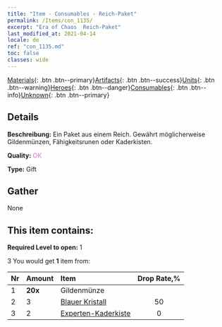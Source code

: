 ```yaml
---
title: "Item - Consumables - Reich-Paket"
permalink: /Items/con_1135/
excerpt: "Era of Chaos  Reich-Paket"
last_modified_at: 2021-04-14
locale: de
ref: "con_1135.md"
toc: false
classes: wide
---
```

 [Materials](/de/Items/){: .btn .btn--primary}[Artifacts](/de/Items/Artifacts/){: .btn .btn--success}[Units](/de/Items/Units/){: .btn .btn--warning}[Heroes](/de/Items/Heroes/){: .btn .btn--danger}[Consumables](/de/Items/Consumables/){: .btn .btn--info}[Unknown](/de/Items/Unknown/){: .btn .btn--primary}

## Details
 **Beschreibung:** Ein Paket aus einem Reich. Gewährt möglicherweise Gildenmünzen, Fähigkeitsrunen oder Kaderkisten.

 **Quality:** <span style="color: #DA70D6">OK</span>

 **Type:** Gift

## Gather

  None

## This item contains:

 **Required Level to open:** 1

 3 You would get **1** item  from:

  | Nr | Amount |     Item    | Drop Rate,% |
  |:---|:-------|:------------|:---------:|
  | 1 |  **20x** | Gildenmünze |  | 50 | 
  | 2 | 3 | [Blauer Kristall](/de/Items/con_716/) | 50 | 
  | 3 | 2 | [Experten-Kaderkiste](/de/Items/con_767/) | 0 | 

